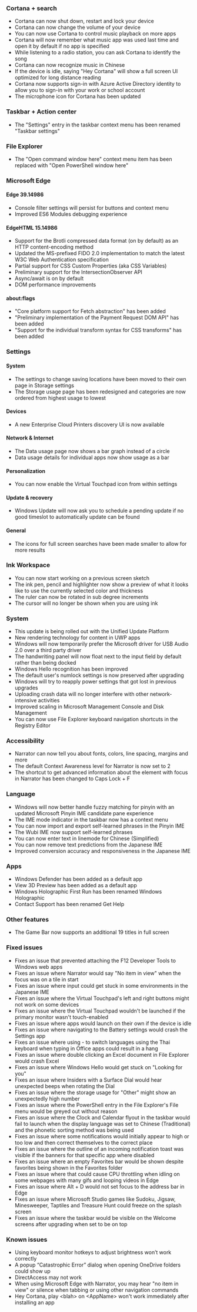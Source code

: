 ### Cortana + search
- Cortana can now shut down, restart and lock your device
- Cortana can now change the volume of your device
- You can now use Cortana to control music playback on more apps
- Cortana will now remember what music app was used last time and open it by default if no app is specified
- While listening to a radio station, you can ask Cortana to identify the song
- Cortana can now recognize music in Chinese
- If the device is idle, saying "Hey Cortana" will show a full screen UI optimized for long distance reading
- Cortana now supports sign-in with Azure Active Directory identity to allow you to sign-in with your work or school account
- The microphone icon for Cortana has been updated

### Taskbar + Action center
- The "Settings" entry in the taskbar context menu has been renamed "Taskbar settings"

### File Explorer
- The "Open command window here" context menu item has been replaced with "Open PowerShell window here"

### Microsoft Edge
#### Edge 39.14986
- Console filter settings will persist for buttons and context menu
- Improved ES6 Modules debugging experience

#### EdgeHTML 15.14986
- Support for the Brotli compressed data format (on by default) as an HTTP content-encoding method
- Updated the MS-prefixed FIDO 2.0 implementation to match the latest W3C Web Authentication specification
- Partial support for CSS Custom Properties (aka CSS Variables)
- Preliminary support for the IntersectionObserver API
- Async/await is on by default
- DOM performance improvements

#### about:flags
- "Core platform support for Fetch abstraction" has been added
- "Preliminary implementation of the Payment Request DOM API" has been added
- "Support for the individual transform syntax for CSS transforms" has been added

### Settings
#### System
- The settings to change saving locations have been moved to their own page in Storage settings
- The Storage usage page has been redesigned and categories are now ordered from highest usage to lowest

#### Devices
- A new Enterprise Cloud Printers discovery UI is now available

#### Network & Internet
- The Data usage page now shows a bar graph instead of a circle
- Data usage details for individual apps now show usage as a bar

#### Personalization
- You can now enable the Virtual Touchpad icon from within settings

#### Update & recovery
- Windows Update will now ask you to schedule a pending update if no good timeslot to automatically update can be found

#### General
- The icons for full screen searches have been made smaller to allow for more results

### Ink Workspace
- You can now start working on a previous screen sketch
- The ink pen, pencil and highlighter now show a preview of what it looks like to use the currently selected color and thickness
- The ruler can now be rotated in sub degree increments
- The cursor will no longer be shown when you are using ink

### System
- This update is being rolled out with the Unified Update Platform
- New rendering technology for content in UWP apps
- Windows will now temporarily prefer the Microsoft driver for USB Audio 2.0 over a third party driver
- The handwriting panel will now float next to the input field by default rather than being docked
- Windows Hello recognition has been improved
- The default user's numlock settings is now preserved after upgrading
- Windows will try to reapply power settings that got lost in previous upgrades
- Uploading crash data will no longer interfere with other network-intensive activities
- Improved scaling in Microsoft Management Console and Disk Management
- You can now use File Explorer keyboard navigation shortcuts in the Registry Editor

### Accessibility
- Narrator can now tell you about fonts, colors, line spacing, margins and more
- The default Context Awareness level for Narrator is now set to 2
- The shortcut to get advanced information about the element with focus in Narrator has been changed to Caps Lock + F

### Language
- Windows will now better handle fuzzy matching for pinyin with an updated Microsoft Pinyin IME candidate pane experience
- The IME mode indicator in the taskbar now has a context menu
- You can now import and export self-learned phrases in the Pinyin IME
- The Wubi IME now support self-learned phrases
- You can now enter text in linemode for Chinese (Simplified)
- You can now remove text predictions from the Japanese IME
- Improved conversion accuracy and responsiveness in the Japanese IME

### Apps
- Windows Defender has been added as a default app
- View 3D Preview has been added as a default app
- Windows Holographic First Run has been renamed Windows Holographic
- Contact Support has been renamed Get Help

### Other features
- The Game Bar now supports an additional 19 titles in full screen

### Fixed issues
- Fixes an issue that prevented attaching the F12 Developer Tools to Windows web apps
- Fixes an issue where Narrator would say "No item in view" when the focus was on a tile in start
- Fixes an issue where input could get stuck in some environments in the Japanese IME
- Fixes an issue where the Virtual Touchpad's left and right buttons might not work on some devices
- Fixes an issue where the Virtual Touchpad wouldn't be launched if the primary monitor wasn't touch-enabled
- Fixes an issue where apps would launch on their own if the device is idle
- Fixes an issue where navigating to the Battery settings would crash the Settings app
- Fixes an issue where using - to switch languages using the Thai keyboard when typing in Office apps could result in a hang
- Fixes an issue where double clicking an Excel document in File Explorer would crash Excel
- Fixes an issue where Windows Hello would get stuck on "Looking for you"
- Fixes an issue where Insiders with a Surface Dial would hear unexpected beeps when rotating the Dial
- Fixes an issue where the storage usage for "Other" might show an unexpectedly high number
- Fixes an issue where the PowerShell entry in the File Explorer's File menu would be greyed out without reason
- Fixes an issue where the Clock and Calendar flyout in the taskbar would fail to launch when the display language was set to Chinese (Traditional) and the phonetic sorting method was being used
- Fixes an issue where some notifications would initially appear to high or too low and then correct themselves to the correct place
- Fixes an issue where the outline of an incoming notification toast was visible if the banners for that specific app where disabled
- Fixes an issue where an empty Favorites bar would be shown despite favorites being shown in the Favorites folder
- Fixes an issue where that could cause CPU throttling when idling on some webpages with many gifs and looping videos in Edge
- Fixes an issue where Alt + D would not set focus to the address bar in Edge
- Fixes an issue where Microsoft Studio games like Sudoku, Jigsaw, Minesweeper, Taptiles and Treasure Hunt could freeze on the splash screen
- Fixes an issue where the taskbar would be visible on the Welcome screens after upgrading when set to be on top

### Known issues
- Using keyboard monitor hotkeys to adjust brightness won’t work correctly
- A popup “Catastrophic Error” dialog when opening OneDrive folders could show up
- DirectAccess may not work
- When using Microsoft Edge with Narrator, you may hear "no item in view" or silence when tabbing or using other navigation commands
- Hey Cortana, play &lt;blah&gt; on &lt;AppName&gt; won't work immediately after installing an app